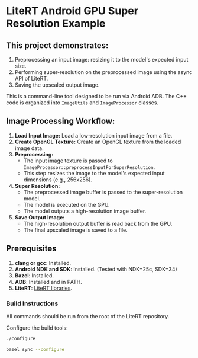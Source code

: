 # LiteRT Android GPU Super Resolution Example

## This project demonstrates:

1.  Preprocessing an input image: resizing it to the model's expected input size.
2.  Performing super-resolution on the preprocessed image using the async API of LiteRT.
3.  Saving the upscaled output image.

This is a command-line tool designed to be run via Android ADB. The C++ code is organized into `ImageUtils` and `ImageProcessor` classes.

## Image Processing Workflow:

1.  **Load Input Image:** Load a low-resolution input image from a file.
2.  **Create OpenGL Texture:** Create an OpenGL texture from the loaded image data.
3.  **Preprocessing:**
    * The input image texture is passed to `ImageProcessor::preprocessInputForSuperResolution`.
    * This step resizes the image to the model's expected input dimensions (e.g., 256x256).
4.  **Super Resolution:**
    * The preprocessed image buffer is passed to the super-resolution model.
    * The model is executed on the GPU.
    * The model outputs a high-resolution image buffer.
5.  **Save Output Image:**
    * The high-resolution output buffer is read back from the GPU.
    * The final upscaled image is saved to a file.

## Prerequisites

1.  **clang or gcc**: Installed.
2.  **Android NDK and SDK**: Installed. (Tested with NDK=25c, SDK=34)
3.  **Bazel**: Installed.
4.  **ADB**: Installed and in PATH.
5.  **LiteRT**: [LiteRT libraries](https://github.com/google-ai-edge/LiteRT).

### Build Instructions

All commands should be run from the root of the LiteRT repository.

Configure the build tools:
```bash
./configure

bazel sync --configure